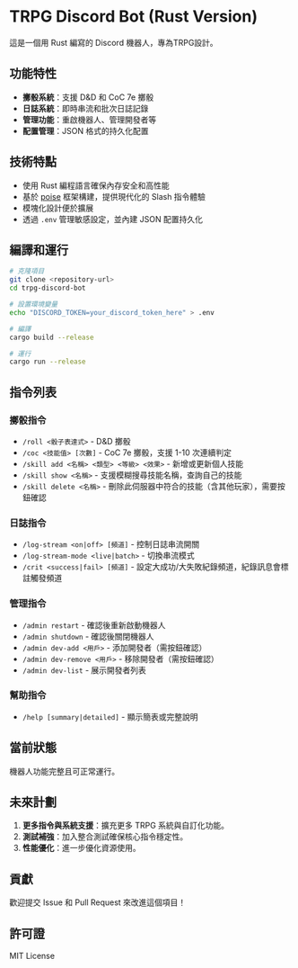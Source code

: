 # TRPG Discord Bot (Rust Version)

這是一個用 Rust 編寫的 Discord 機器人，專為TRPG設計。

## 功能特性

- **擲骰系統**：支援 D&D 和 CoC 7e 擲骰
- **日誌系統**：即時串流和批次日誌記錄
- **管理功能**：重啟機器人、管理開發者等
- **配置管理**：JSON 格式的持久化配置

## 技術特點

- 使用 Rust 編程語言確保內存安全和高性能
- 基於 [poise](https://github.com/serenity-rs/poise) 框架構建，提供現代化的 Slash 指令體驗
- 模塊化設計便於擴展
- 透過 `.env` 管理敏感設定，並內建 JSON 配置持久化

## 編譯和運行

```bash
# 克隆項目
git clone <repository-url>
cd trpg-discord-bot

# 設置環境變量
echo "DISCORD_TOKEN=your_discord_token_here" > .env

# 編譯
cargo build --release

# 運行
cargo run --release
```

## 指令列表

### 擲骰指令

- `/roll <骰子表達式>` - D&D 擲骰
- `/coc <技能值> [次數]` - CoC 7e 擲骰，支援 1-10 次連續判定
- `/skill add <名稱> <類型> <等級> <效果>` - 新增或更新個人技能
- `/skill show <名稱>` - 支援模糊搜尋技能名稱，查詢自己的技能
- `/skill delete <名稱>` - 刪除此伺服器中符合的技能（含其他玩家），需要按鈕確認

### 日誌指令

- `/log-stream <on|off> [頻道]` - 控制日誌串流開關
- `/log-stream-mode <live|batch>` - 切換串流模式
- `/crit <success|fail> [頻道]` - 設定大成功/大失敗紀錄頻道，紀錄訊息會標註觸發頻道

### 管理指令

- `/admin restart` - 確認後重新啟動機器人
- `/admin shutdown` - 確認後關閉機器人
- `/admin dev-add <用戶>` - 添加開發者（需按鈕確認）
- `/admin dev-remove <用戶>` - 移除開發者（需按鈕確認）
- `/admin dev-list` - 展示開發者列表

### 幫助指令

- `/help [summary|detailed]` - 顯示簡表或完整說明

## 當前狀態

機器人功能完整且可正常運行。

## 未來計劃

1. **更多指令與系統支援**：擴充更多 TRPG 系統與自訂化功能。
2. **測試補強**：加入整合測試確保核心指令穩定性。
3. **性能優化**：進一步優化資源使用。

## 貢獻

歡迎提交 Issue 和 Pull Request 來改進這個項目！

## 許可證

MIT License
